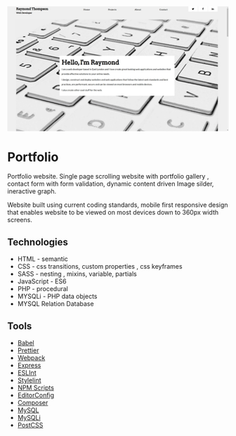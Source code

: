 ![Ray Thompson Web Developer Website](/assets/raythompsonwebdev-home-page.png)

# Portfolio

Portfolio website. Single page scrolling website with portfolio gallery , contact form with form validation, dynamic content driven Image silder, ineractive graph.

Website built using current coding standards, mobile first responsive design that enables website to be viewed on most devices down to 360px width screens.

## Technologies

- HTML - semantic
- CSS - css transitions, custom properties , css keyframes
- SASS - nesting , mixins, variable, partials
- JavaScript - ES6
- PHP - procedural
- MYSQLi - PHP data objects
- MYSQL Relation Database

## Tools

- [Babel](https://babeljs.io/)
- [Prettier](https://prettier.io/)
- [Webpack](https://webpack.js.org/)
- [Express](https://expressjs.com/)
- [ESLInt](https://eslint.org/)
- [Stylelint](https://stylelint.io/)
- [NPM Scripts](https://docs.npmjs.com/cli/v7/using-npm/scripts)
- [EditorConfig](https://editorconfig.org/)
- [Composer](https://getcomposer.org/)
- [MySQL](https://www.mysql.com/)
- [MySQLi](https://www.php.net/manual/en/book.mysqli.php/)
- [PostCSS](https://postcss.org//)
